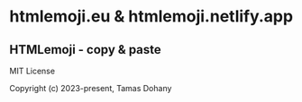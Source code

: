 # htmlemoji.eu & htmlemoji.netlify.app

## HTMLemoji - copy &amp; paste

MIT License

Copyright (c) 2023-present, Tamas Dohany
